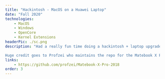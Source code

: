 ```yaml
---
title: "Hackintosh - MacOS on a Huawei Laptop"
date: "Fall 2020"
technologies:
    - MacOS
    - Windows
    - OpenCore
    - Kernel Extensions
headerPic: ./sc.png
description: "Had a really fun time doing a hackintosh + laptop upgrade for my Matebook X Pro 2018 for the first time. Using OpenCore + community made kernel extensions I've got the latest version of MacOS Big Sur dualbooting with Windows from the same drive. Everything is super stable and running well. Noticed battery life has been actually BETTER on MacOS than windows - and running cooler too. 

Huge credit goes to Profzei who maintains the repo for the Matebook X Pro hackintosh."
links:
    - https://github.com/profzei/Matebook-X-Pro-2018
order: 3
---
```

